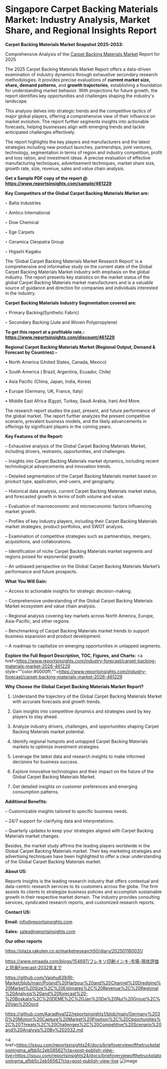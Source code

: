 # Singapore Carpet Backing Materials Market: Industry Analysis, Market Share, and Regional Insights Report

<strong>Carpet Backing Materials Market Snapshot 2025-2033:</strong>

Comprehensive Analysis of the <a href=https://www.reportsinsights.com/sample/461229>Carpet Backing Materials Market</a> Report for 2025

The 2025 Carpet Backing Materials Market Report offers a data-driven examination of industry dynamics through exhaustive secondary research methodologies. It provides precise evaluations of <strong>current market size, share, demand patterns</strong>, and <strong>growth trajectories</strong>, establishing a foundation for understanding market behavior. With projections for future growth, the report identifies key opportunities and challenges shaping the industry's landscape.

This analysis delves into strategic trends and the competitive tactics of major global players, offering a comprehensive view of their influence on market evolution. The report further segments insights into actionable forecasts, helping businesses align with emerging trends and tackle anticipated challenges effectively.

The report highlights the key players and manufacturers and the latest strategies including new product launches, partnerships, joint ventures, technology, segmentation in terms of region and industry competition, profit and loss ration, and investment ideas. A precise evaluation of effective manufacturing techniques, advertisement techniques, market share size, growth rate, size, revenue, sales and value chain analysis.

<strong>Get a Sample PDF copy of the report @ <a href=https://www.reportsinsights.com/sample/461229 style=color:#0000ff;>https://www.reportsinsights.com/sample/461229</a></strong>

<strong>Key Competitors of the Global Carpet Backing Materials Market are:</strong>

‣ Balta Industries

‣ Amtico International

‣ Dow Chemical

‣ Ege Carpets

‣ Ceramica Cleopatra Group

‣ Higashi Kagaku

The ‘Global Carpet Backing Materials Market Research Report’ is a comprehensive and informative study on the current state of the Global Carpet Backing Materials Market industry with emphasis on the global industry. The report presents key statistics on the market status of the global Carpet Backing Materials market manufacturers and is a valuable source of guidance and direction for companies and individuals interested in the industry.

<strong>Carpet Backing Materials Industry Segmentation covered are:</strong>

‣ Primary Backing(Synthetic Fabric)

‣ Secondary Backing (Jute and Woven Polypropylene)

<strong>To get this report at a profitable rate.: <a href=https://www.reportsinsights.com/discount/461229 style=color:#0000ff;>https://www.reportsinsights.com/discount/461229</a></strong>

<strong>Regional Carpet Backing Materials Market (Regional Output, Demand &amp; Forecast by Countries):-</strong>

• North America (United States, Canada, Mexico)

• South America ( Brazil, Argentina, Ecuador, Chile)

• Asia Pacific (China, Japan, India, Korea)

• Europe (Germany, UK, France, Italy)

• Middle East Africa (Egypt, Turkey, Saudi Arabia, Iran) And More.

The research report studies the past, present, and future performance of the global market. The report further analyzes the present competitive scenario, prevalent business models, and the likely advancements in offerings by significant players in the coming years.

<strong>Key Features of the Report:</strong>

– Exhaustive analysis of the Global Carpet Backing Materials Market, including drivers, restraints, opportunities, and challenges.

– Insights into Carpet Backing Materials market dynamics, including recent technological advancements and innovation trends.

– Detailed segmentation of the Carpet Backing Materials market based on product type, application, end-users, and geography.

– Historical data analysis, current Carpet Backing Materials market status, and forecasted growth in terms of both volume and value.

– Evaluation of macroeconomic and microeconomic factors influencing market growth.

– Profiles of key industry players, including their Carpet Backing Materials market strategies, product portfolios, and SWOT analysis.

– Examination of competitive strategies such as partnerships, mergers, acquisitions, and collaborations.

– Identification of niche Carpet Backing Materials market segments and regions poised for exponential growth.

– An unbiased perspective on the Global Carpet Backing Materials Market’s performance and future prospects.

<strong>What You Will Gain:</strong>

– Access to actionable insights for strategic decision-making.

– Comprehensive understanding of the Global Carpet Backing Materials Market ecosystem and value chain analysis.

– Regional analysis covering key markets across North America, Europe, Asia-Pacific, and other regions.

– Benchmarking of Carpet Backing Materials market trends to support business expansion and product development.

– A roadmap to capitalize on emerging opportunities in untapped segments.

<strong>Explore the Full Report Description, TOC, Figures, and Charts:</strong>
<a href=https://www.reportsinsights.com/industry-forecast/carpet-backing-materials-market-2026-461229 style=""color:#0000ff;"">https://www.reportsinsights.com/industry-forecast/carpet-backing-materials-market-2026-461229</a>

<strong>Why Choose the Global Carpet Backing Materials Market Report?</strong>

1. Understand the trajectory of the Global Carpet Backing Materials Market with accurate forecasts and growth trends.

2. Gain insights into competitive dynamics and strategies used by key players to stay ahead.

3. Analyze industry drivers, challenges, and opportunities shaping Carpet Backing Materials market potential.

4. Identify regional hotspots and untapped Carpet Backing Materials markets to optimize investment strategies.

5. Leverage the latest data and research insights to make informed decisions for business success.

6. Explore innovative technologies and their impact on the future of the Global Carpet Backing Materials Market.

7. Get detailed insights on customer preferences and emerging consumption patterns.

<strong>Additional Benefits:</strong>

– Customizable insights tailored to specific business needs.

– 24/7 support for clarifying data and interpretations.

– Quarterly updates to keep your strategies aligned with Carpet Backing Materials market changes.

Besides, the market study affirms the leading players worldwide in the Global Carpet Backing Materials market. Their key marketing strategies and advertising techniques have been highlighted to offer a clear understanding of the Global Carpet Backing Materials market.

<strong><strong>About US</strong>:</strong>

Reports Insights is the leading research industry that offers contextual and data-centric research services to its customers across the globe. The firm assists its clients to strategize business policies and accomplish sustainable growth in their respective market domain. The industry provides consulting services, syndicated research reports, and customized research reports.

<strong>Contact US:</strong>

<p class=><b>Email:</b> <a href=mailto:info@reportsinsights.com>info@reportsinsights.com</a></p>
<p class=><b>Sales:</b> <a href=mailto:sales@reportsinsights.com>sales@reportsinsights.com</a></p>

<strong>Our other reports</strong>

<a href=https://plaza.rakuten.co.jp/marketresearch50/diary/202501160031/>https://plaza.rakuten.co.jp/marketresearch50/diary/202501160031/</a>

<a href=https://www.omaada.com/blogs/154697/フレキソ印刷インキ-市場-現状評価と将来Forecast-2032年まで>https://www.omaada.com/blogs/154697/フレキソ印刷インキ-市場-現状評価と将来Forecast-2032年まで</a>

<a href=https://github.com/Vaishu839/RI-Market/blob/main/Poland%20Harbour%20and%20Channel%20Dredging%20Market%20Size%2C%20Estimates%2C%20Revenue%2C%20Regional%20Analysis%20and%20forecast%20-%20Boskalis%2C%20DEME%2C%20Jan%20De%20Nul%20Group%2C%20Van%20Oord>https://github.com/Vaishu839/RI-Market/blob/main/Poland%20Harbour%20and%20Channel%20Dredging%20Market%20Size%2C%20Estimates%2C%20Revenue%2C%20Regional%20Analysis%20and%20forecast%20-%20Boskalis%2C%20DEME%2C%20Jan%20De%20Nul%20Group%2C%20Van%20Oord</a>

<a href=https://github.com/Aaradhya122/reportsinsights1/blob/main/Germany%203D%20Motion%20Capture%20Market%20Position%2C%20Opportunities%2C%20Threats%2C%20Challenges%2C%20Competitive%20Scenario%20and%20Analysis%20By%202032.md>https://github.com/Aaradhya122/reportsinsights1/blob/main/Germany%203D%20Motion%20Capture%20Market%20Position%2C%20Opportunities%2C%20Threats%2C%20Challenges%2C%20Competitive%20Scenario%20and%20Analysis%20By%202032.md</a>

<a href=https://issuu.com/reportsinsights24/docs/briefoverviewofthetruckplatooningma_afbb5c2eb56562?cta=post-publish-view-live>https://issuu.com/reportsinsights24/docs/briefoverviewofthetruckplatooningma_afbb5c2eb56562?cta=post-publish-view-live</a>
![image](https://github.com/user-attachments/assets/8bee3f75-fa0c-4f8e-aa19-a16ca204c09d)
